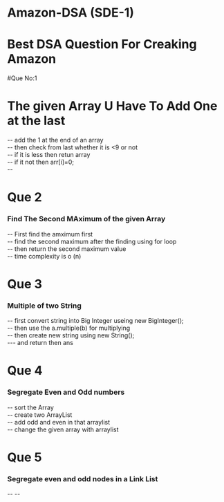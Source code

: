 # Amazon-DSA (SDE-1)
<h1> Best DSA Question For Creaking Amazon</h1>
#Que No:1

<h1>The given Array U Have To Add One at the last </h1> 
-- add the 1 at the end of an array<br/>
-- then check from last whether it is <9 or not <br/>
-- if it is less then retun array<br/>
-- if it not then arr[i]=0;<br/>
-- 



# Que 2
<h3>Find The Second MAximum of the given Array </h3>
-- First find the amximum first <br/>
-- find the second maximum after the finding using for loop<br/>
-- then return the second maximum value <br/>
-- time complexity is o (n)<br/>


# Que 3
<h3>Multiple of two String </h3>
-- first convert string into Big Integer useing     new BigInteger();  <br/>
-- then use the a.multiple(b) for multiplying <br/>
-- then create new string using        new String(); <br/>
--- and return then ans 

# Que 4
<h3>Segregate Even and Odd numbers</h3>
-- sort the Array <br/>
-- create two ArrayList  <br/>
-- add odd and even in that arraylist <br/>
--  change the given array with arraylist <br/>


# Que 5
<h3>Segregate even and odd nodes in a Link List</h3>
--
-- 
